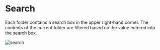 # Search

Each folder contains a search box in the upper right-hand corner. The contents of the current folder are filtered based on the value entered into the search box.

![search](/search.png)